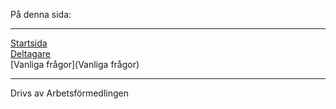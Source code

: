 På denna sida:
<hr>

[Startsida](home)  
[Deltagare](Deltagare)  
[Vanliga frågor](Vanliga frågor)

<hr>

Drivs av Arbetsförmedlingen